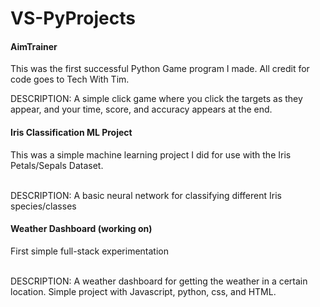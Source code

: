 # VS-PyProjects
<h4>AimTrainer</h4>

This was the first successful Python Game program I made.
All credit for code goes to Tech With Tim.

DESCRIPTION:
A simple click game where you click the targets as they appear, and your time, score, and accuracy appears at the end.

<h4>Iris Classification ML Project</h4>
This was a simple machine learning project I did for use with the Iris Petals/Sepals Dataset.

<br/>DESCRIPTION:
A basic neural network for classifying different Iris species/classes

<h4>Weather Dashboard (working on)</h4>
First simple full-stack experimentation

<br/>DESCRIPTION:
A weather dashboard for getting the weather in a certain location. Simple project with Javascript, python, css, and HTML.
